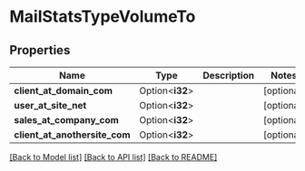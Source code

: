 # MailStatsTypeVolumeTo

## Properties

Name | Type | Description | Notes
------------ | ------------- | ------------- | -------------
**client_at_domain_com** | Option<**i32**> |  | [optional]
**user_at_site_net** | Option<**i32**> |  | [optional]
**sales_at_company_com** | Option<**i32**> |  | [optional]
**client_at_anothersite_com** | Option<**i32**> |  | [optional]

[[Back to Model list]](../README.md#documentation-for-models) [[Back to API list]](../README.md#documentation-for-api-endpoints) [[Back to README]](../README.md)


